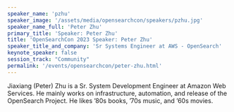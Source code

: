 ```yaml
---
speaker_name: 'pzhu'
speaker_image: '/assets/media/opensearchcon/speakers/pzhu.jpg'
speaker_name_full: 'Peter Zhu'
primary_title: 'Speaker: Peter Zhu'
title: 'OpenSearchCon 2023 Speaker: Peter Zhu'
speaker_title_and_company: 'Sr Systems Engineer at AWS - OpenSearch'
keynote_speaker: false
session_track: "Community"
permalink: '/events/opensearchcon/peter-zhu.html'
---
```

Jiaxiang (Peter) Zhu is a Sr. System Development Engineer at Amazon Web Services. He mainly works on infrastructure, automation, and release of the OpenSearch Project. He likes ’80s books, ’70s music, and ’60s movies.

